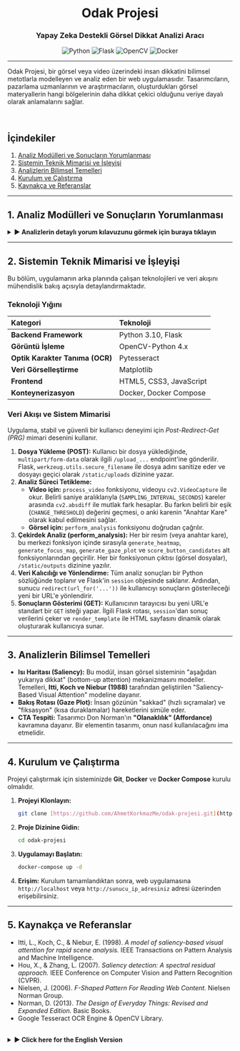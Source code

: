 <div align="center">

# Odak Projesi
### Yapay Zeka Destekli Görsel Dikkat Analizi Aracı

</div>

<div align="center">

![Python](https://img.shields.io/badge/Python-3.10-3776AB?style=for-the-badge&logo=python)
![Flask](https://img.shields.io/badge/Flask-000000?style=for-the-badge&logo=flask&logoColor=white)
![OpenCV](https://img.shields.io/badge/OpenCV-5C3EE8?style=for-the-badge&logo=opencv&logoColor=white)
![Docker](https://img.shields.io/badge/Docker-2496ED?style=for-the-badge&logo=docker&logoColor=white)

</div>

---

Odak Projesi, bir görsel veya video üzerindeki insan dikkatini bilimsel metotlarla modelleyen ve analiz eden bir web uygulamasıdır. Tasarımcıların, pazarlama uzmanlarının ve araştırmacıların, oluşturdukları görsel materyallerin hangi bölgelerinin daha dikkat çekici olduğunu veriye dayalı olarak anlamalarını sağlar.

<br>

## İçindekiler
1. [Analiz Modülleri ve Sonuçların Yorumlanması](#1-analiz-modülleri-ve-sonuçların-yorumlanması)
2. [Sistemin Teknik Mimarisi ve İşleyişi](#2-sistemin-teknik-mimarisi-ve-işleyişi)
3. [Analizlerin Bilimsel Temelleri](#3-analizlerin-bilimsel-temelleri)
4. [Kurulum ve Çalıştırma](#4-kurulum-ve-çalıştırma)
5. [Kaynakça ve Referanslar](#5-kaynakça-ve-referanslar)

---

## 1. Analiz Modülleri ve Sonuçların Yorumlanması

<details>
<summary><strong>► Analizlerin detaylı yorum kılavuzunu görmek için buraya tıklayın</strong></summary>
<br>

Uygulamanın sunduğu analizler ve bu sonuçların tasarımlarınızı iyileştirmek için nasıl yorumlanacağı aşağıda açıklanmıştır.

### a. Isı Haritası (Heatmap)
**Analizin Amacı:** Isı haritası, bir kullanıcının bir görsele ilk baktığında gözünün istemsizce nereye odaklanacağını gösteren bir haritadır. Kırmızı ve sarı "sıcak" bölgeler en çok dikkat çeken alanları, mavi ve yeşil "soğuk" bölgeler ise en az dikkat çeken alanları temsil eder.

**Sonuçların Yorumlanması:**
* **Olumlu Göstergeler:** Sıcak bölgelerin, logonuz, ana başlığınız, ürün görseliniz veya "Satın Al" gibi önemli bir buton üzerinde yoğunlaşması, tasarımınızın mesajını başarıyla ilettiğini gösterir. Web siteleri için, sıcak bölgelerin Nielsen Norman Group tarafından tanımlanan "F-Şeklinde Tarama Deseni" ile uyumlu olması (sayfanın sol üst ve orta kısımlarında yoğunlaşması) genellikle olumlu bir işarettir.
* **İyileştirme Alanları:** Sıcak bölgelerin alakasız bir stok fotoğraf, dekoratif bir element veya önemsiz bir metin üzerinde yoğunlaşması, kullanıcının dikkatinin dağıldığına ve ana mesajınızın gözden kaçtığına işarettir. Kritik elementlerin "soğuk" bölgelerde kalması, tasarım hiyerarşisinin gözden geçirilmesi gerektiğini belirtir.

### b. Bakış Rotası (Gaze Plot)
**Analizin Amacı:** Bu simülasyon, bir kullanıcının gözünün görsel üzerindeki en dikkat çekici noktalar arasında hangi sırayla gezinebileceğini tahmin eder. Rota, en dikkat çekici noktadan (1) başlar ve azalan dikkat sırasına göre devam eder.

**Sonuçların Yorumlanması:**
* **Olumlu Göstergeler:** Rotanın mantıksal bir "görsel hikaye" anlatmasıdır. Örneğin, rota sırasıyla "1. Başlık -> 2. Ürün Görseli -> 3. Buton" gibi bir akışı takip ediyorsa, tasarımınızın yönlendirmesi başarılıdır.
* **İyileştirme Alanları:** Rotanın kaotik olması, önemli elementleri atlaması veya alakasız yerler arasında gidip gelmesi, tasarımınızda görsel bir hiyerarşi ve gruplama sorunu olduğunu gösterir.

### c. CTA Tespiti ve Skorlaması
**Analizin Amacı:** Algoritma, görselinizdeki "Satın Al", "İncele", "Başvur" gibi eyleme çağrı (CTA) butonlarını bulur ve bu butonların genel dikkat çekme potansiyelini 0-100 arasında puanlar.

**Sonuçların Yorumlanması:**
* **Skor > 75 (Çok İyi):** Butonunuz hem metin olarak nettir hem de görsel olarak çok baskındır. Kullanıcıların gözden kaçırma ihtimali çok düşüktür.
* **Skor 50-74 (İyi):** Butonunuz işlevsel ve bulunabilir ancak daha dikkat çekici hale getirilebilir. Rengini, boyutunu veya konumunu gözden geçirebilirsiniz.
* **Skor < 50 (Zayıf):** Butonunuz ya görsel olarak çok sönük kalıyor ya da metni bir eylem içermediği için algoritma tarafından zayıf bir aday olarak görülüyor.

</details>

---

## 2. Sistemin Teknik Mimarisi ve İşleyişi
Bu bölüm, uygulamanın arka planında çalışan teknolojileri ve veri akışını mühendislik bakış açısıyla detaylandırmaktadır.

### Teknoloji Yığını

| Kategori | Teknoloji |
| :--- | :--- |
| **Backend Framework** | Python 3.10, Flask |
| **Görüntü İşleme** | OpenCV-Python 4.x |
| **Optik Karakter Tanıma (OCR)** | Pytesseract |
| **Veri Görselleştirme** | Matplotlib |
| **Frontend** | HTML5, CSS3, JavaScript |
| **Konteynerizasyon**| Docker, Docker Compose |

### Veri Akışı ve Sistem Mimarisi
Uygulama, stabil ve güvenli bir kullanıcı deneyimi için _Post-Redirect-Get (PRG)_ mimari desenini kullanır.

1.  **Dosya Yükleme (POST):** Kullanıcı bir dosya yüklediğinde, `multipart/form-data` olarak ilgili `/upload_...` endpoint'ine gönderilir. Flask, `werkzeug.utils.secure_filename` ile dosya adını sanitize eder ve dosyayı geçici olarak `/static/uploads` dizinine yazar.
2.  **Analiz Süreci Tetikleme:**
    * **Video için:** `process_video` fonksiyonu, videoyu `cv2.VideoCapture` ile okur. Belirli saniye aralıklarıyla (`SAMPLING_INTERVAL_SECONDS`) kareler arasında `cv2.absdiff` ile mutlak fark hesaplar. Bu farkın belirli bir eşik (`CHANGE_THRESHOLD`) değerini geçmesi, o anki karenin "Anahtar Kare" olarak kabul edilmesini sağlar.
    * **Görsel için:** `perform_analysis` fonksiyonu doğrudan çağrılır.
3.  **Çekirdek Analiz (perform_analysis):** Her bir resim (veya anahtar kare), bu merkezi fonksiyon içinde sırasıyla `generate_heatmap`, `generate_focus_map`, `generate_gaze_plot` ve `score_button_candidates` alt fonksiyonlarından geçirilir. Her bir fonksiyonun çıktısı (görsel dosyalar), `/static/outputs` dizinine yazılır.
4.  **Veri Kalıcılığı ve Yönlendirme:** Tüm analiz sonuçları bir Python sözlüğünde toplanır ve Flask'in `session` objesinde saklanır. Ardından, sunucu `redirect(url_for('...'))` ile kullanıcıyı sonuçların gösterileceği yeni bir URL'e yönlendirir.
5.  **Sonuçların Gösterimi (GET):** Kullanıcının tarayıcısı bu yeni URL'e standart bir `GET` isteği yapar. İlgili Flask rotası, `session`'dan sonuç verilerini çeker ve `render_template` ile HTML sayfasını dinamik olarak oluşturarak kullanıcıya sunar.

---

## 3. Analizlerin Bilimsel Temelleri
* **Isı Haritası (Saliency):** Bu modül, insan görsel sisteminin "aşağıdan yukarıya dikkat" (bottom-up attention) mekanizmasını modeller. Temelleri, **Itti, Koch ve Niebur (1988)** tarafından geliştirilen "Saliency-Based Visual Attention" modeline dayanır.
* **Bakış Rotası (Gaze Plot):** İnsan gözünün "sakkad" (hızlı sıçramalar) ve "fiksasyon" (kısa duraklamalar) hareketlerini simüle eder.
* **CTA Tespiti:** Tasarımcı Don Norman'ın **"Olanaklılık" (Affordance)** kavramına dayanır. Bir elementin tasarımı, onun nasıl kullanılacağını ima etmelidir.

---

## 4. Kurulum ve Çalıştırma
Projeyi çalıştırmak için sisteminizde **Git**, **Docker** ve **Docker Compose** kurulu olmalıdır.

1.  **Projeyi Klonlayın:**
    ```bash
    git clone [https://github.com/AhmetKorkmazMe/odak-projesi.git](https://github.com/AhmetKorkmazMe/odak-projesi.git)
    ```
2.  **Proje Dizinine Gidin:**
    ```bash
    cd odak-projesi
    ```
3.  **Uygulamayı Başlatın:**
    ```bash
    docker-compose up -d
    ```
4.  **Erişim:**
    Kurulum tamamlandıktan sonra, web uygulamasına `http://localhost` veya `http://sunucu_ip_adresiniz` adresi üzerinden erişebilirsiniz.

---

## 5. Kaynakça ve Referanslar
* Itti, L., Koch, C., & Niebur, E. (1998). *A model of saliency-based visual attention for rapid scene analysis.* IEEE Transactions on Pattern Analysis and Machine Intelligence.
* Hou, X., & Zhang, L. (2007). *Saliency detection: A spectral residual approach.* IEEE Conference on Computer Vision and Pattern Recognition (CVPR).
* Nielsen, J. (2006). *F-Shaped Pattern For Reading Web Content.* Nielsen Norman Group.
* Norman, D. (2013). *The Design of Everyday Things: Revised and Expanded Edition.* Basic Books.
* Google Tesseract OCR Engine & OpenCV Library.

<br>

<details>
<summary><strong>► Click here for the English Version</strong></summary>
<br>

# Odak Project: An AI-Powered Visual Attention Analysis Platform

The Odak Project is a web application that models and analyzes human visual attention on an image or video using scientific methods. It enables designers, marketing experts, and researchers to understand, based on data, which parts of their visual materials are more engaging.

## 1. Analysis Modules & Interpretation of Results

The analyses provided by the application and how to interpret these results to improve your designs are explained below.

### a. Heatmap
Purpose: A heatmap is a map that shows where a user's eye will involuntarily focus when they first look at an image. "Hot" regions in red and yellow represent the most attention-grabbing areas, while "cold" regions in blue and green represent the least.

Interpretation:
* Positive Indicators: If hot zones are concentrated on your logo, main headline, product image, or a key button like "Buy Now," it indicates that your design successfully conveys its message.
* Areas for Improvement: If hot zones are focused on an irrelevant stock photo or a decorative element, it's a sign that the user's attention is distracted. If critical elements remain in "cold" zones, the design hierarchy should be reconsidered.

### b. Gaze Plot
Purpose: This simulation predicts the sequence in which a user's eye might scan across the most salient points on a visual. The route starts from the most attention-grabbing point (1) and proceeds in descending order of attention.

Interpretation:
* Positive Indicators: The route tells a logical "visual story." For instance, if the path follows a flow like "1. Headline -> 2. Product Image -> 3. Button," your design's guidance is successful.
* Areas for Improvement: A chaotic path that skips important elements suggests a problem with visual hierarchy and grouping in your design.

### c. CTA Detection and Scoring
Purpose: The algorithm finds call-to-action (CTA) buttons like "Buy," "Learn More," or "Apply" in your visual and scores their attention-grabbing potential on a scale of 0-100.

Interpretation:
* Score > 75 (Very Good): Your button is clear both textually and visually dominant.
* Score 50-74 (Good): Your button is functional but could be made more prominent.
* Score < 50 (Weak): Your button is either visually subdued or its text doesn't imply an action, making it difficult for users to notice.

## 2. System's Technical Architecture and Operation

This section details the technologies and data flow that power the application from an engineering perspective.

### Technology Stack
* Backend Framework: Python 3.10, Flask
* Image Processing: OpenCV-Python 4.x
* Optical Character Recognition (OCR): Pytesseract
* Data Visualization: Matplotlib
* Frontend: HTML5, CSS3, JavaScript
* Containerization: Docker, Docker Compose

### Data Flow and System Architecture
The application uses the Post-Redirect-Get (PRG) design pattern for a stable and secure user experience.

1.  File Upload (POST): When a user uploads a file, it is sent as `multipart/form-data` to the relevant `/upload_...` endpoint. Flask sanitizes the filename using `werkzeug.utils.secure_filename` and temporarily writes the file to the `/static/uploads` directory.

2.  Triggering the Analysis Process:
    * For Videos: The `process_video` function reads the video using `cv2.VideoCapture`. It calculates the absolute difference (`cv2.absdiff`) between frames at specific intervals (`SAMPLING_INTERVAL_SECONDS`). If this difference exceeds a certain threshold (`CHANGE_THRESHOLD`), the current frame is considered a "Key Frame".
    * For Images: The `perform_analysis` function is called directly.

3.  Core Analysis (perform_analysis): Each image (or key frame) is passed through the `generate_heatmap`, `generate_focus_map`, `generate_gaze_plot`, and `score_button_candidates` sub-functions within this central function. The output of each function (image files) is written to the `/static/outputs` directory.

4.  Data Persistence and Redirection: All analysis results are collected in a Python dictionary and stored in Flask's `session` object. The server then redirects the user to a new URL for displaying the results using `redirect(url_for('...'))`.

5.  Displaying Results (GET): The user's browser makes a standard `GET` request to this new URL. The corresponding Flask route retrieves the result data from the `session` and dynamically renders the HTML page using `render_template`.

## 3. Scientific Foundations of the Analyses

The analysis modules are based on academic principles in computer vision and cognitive psychology.

* Heatmap (Saliency): This module models the "bottom-up attention" mechanism of the human visual system, based on the foundational "Saliency-Based Visual Attention" model by Itti, Koch, and Niebur (1998).
* Gaze Plot: It simulates the "saccade" (rapid jumps) and "fixation" (short pauses) movements of the human eye by identifying high-density areas in the saliency map.
* CTA Detection: It is based on Don Norman's concept of "Affordance." The design of an element should imply how it is to be used (e.g., that it is "clickable"). The algorithm identifies this affordance by combining semantic content, visual distinctiveness, and geometric form.

## 4. Installation and Setup

You must have Git, Docker, and Docker Compose installed to run the project.

1.  Clone the Repository:
    ```bash
    git clone [https://github.com/AhmetKorkmazMe/odak-projesi.git](https://github.com/AhmetKorkmazMe/odak-projesi.git)
    ```
2.  Navigate to the Project Directory:
    ```bash
    cd odak-projesi
    ```
3.  Launch the Application:
    ```bash
    docker-compose up -d
    ```
4.  Access:
    Once complete, access the web application at `http://localhost` or `http://your_server_ip_address`.

## 5. Bibliography and References

The algorithms and methodologies used in this project are based on the following foundational scientific works and technologies.

* Itti, L., Koch, C., & Niebur, E. (1998). *A model of saliency-based visual attention for rapid scene analysis.* IEEE Transactions on Pattern Analysis and Machine Intelligence.
* Hou, X., & Zhang, L. (2007). *Saliency detection: A spectral residual approach.* IEEE Conference on Computer Vision and Pattern Recognition (CVPR).
* Nielsen, J. (2006). *F-Shaped Pattern For Reading Web Content.* Nielsen Norman Group.
* Norman, D. (2013). *The Design of Everyday Things: Revised and Expanded Edition.* Basic Books.
* Google Tesseract OCR Engine & OpenCV Library.

</details>
